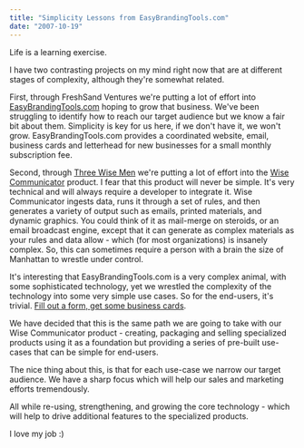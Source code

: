 ```yaml
---
title: "Simplicity Lessons from EasyBrandingTools.com"
date: "2007-10-19"
---
```


Life is a learning exercise.

I have two contrasting projects on my mind right now that are at different stages of complexity, although they're somewhat related.

First, through FreshSand Ventures we're putting a lot of effort into [EasyBrandingTools.com](http://easybrandingtools.com/) hoping to grow that business. We've been struggling to identify how to reach our target audience but we know a fair bit about them. Simplicity is key for us here, if we don't have it, we won't grow. EasyBrandingTools.com provides a coordinated website, email, business cards and letterhead for new businesses for a small monthly subscription fee.

Second, through [Three Wise Men](http://threewisemen.ca/) we're putting a lot of effort into the [Wise Communicator](http://threewisemen.ca/article.php?id=AK6-3C) product. I fear that this product will never be simple. It's very technical and will always require a developer to integrate it. Wise Communicator ingests data, runs it through a set of rules, and then generates a variety of output such as emails, printed materials, and dynamic graphics. You could think of it as mail-merge on steroids, or an email broadcast engine, except that it can generate as complex materials as your rules and data allow - which (for most organizations) is insanely complex. So, this can sometimes require a person with a brain the size of Manhattan to wrestle under control.

It's interesting that EasyBrandingTools.com is a very complex animal, with some sophisticated technology, yet we wrestled the complexity of the technology into some very simple use cases. So for the end-users, it's trivial. [Fill out a form, get some business cards](https://easybrandingtools.com/freecards).

We have decided that this is the same path we are going to take with our Wise Communicator product - creating, packaging and selling specialized products using it as a foundation but providing a series of pre-built use-cases that can be simple for end-users.

The nice thing about this, is that for each use-case we narrow our target audience. We have a sharp focus which will help our sales and marketing efforts tremendously.

All while re-using, strengthening, and growing the core technology - which will help to drive additional features to the specialized products.

I love my job :)
